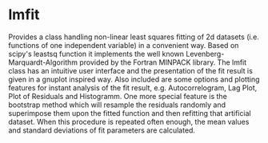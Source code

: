 lmfit
=====

Provides a class handling non-linear least squares fitting of 2d datasets 
(i.e. functions of one independent variable) in a convenient way. 
Based on scipy's leastsq function it implements the well known 
Levenberg-Marquardt-Algorithm provided by the Fortran MINPACK library.
The lmfit class has an intuitive user interface and the presentation 
of the fit result is given in a gnuplot inspired way.
Also included are some options and plotting features for instant
analysis of the fit result, e.g. Autocorrelogram, Lag Plot, Plot of
Residuals and Histogramm. 
One more special feature is the bootstrap method which will resample
the residuals randomly and superimpose them upon the fitted function 
and then refitting that artificial dataset. When this procedure is
repeated often enough, the mean values and standard deviations of fit 
parameters are calculated.
